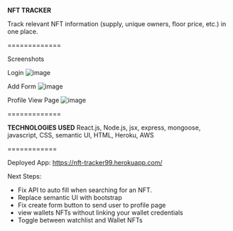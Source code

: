 **NFT TRACKER**

Track relevant NFT information (supply, unique owners, floor price, etc.) in one place.

=============

Screenshots

Login
![image](https://user-images.githubusercontent.com/100539234/170656988-6584002d-b222-45c3-9f91-6e6492f9271b.png)

Add Form
![image](https://user-images.githubusercontent.com/100539234/170657670-549f9b85-9b0e-4bb3-8f6f-8f4711768066.png)

Profile View Page
![image](https://user-images.githubusercontent.com/100539234/170661761-78f6c5e2-1212-4cb6-9371-a55161ad5a96.png)

=============

**TECHNOLOGIES USED**
React.js, Node.js, jsx, express, mongoose, javascript, CSS, semantic UI, HTML, Heroku, AWS

============

Deployed App: https://nft-tracker99.herokuapp.com/


Next Steps: 
   - Fix API to auto fill when searching for an NFT.
   - Replace semantic UI with bootstrap
   - Fix create form button to send user to profile page
   - view wallets NFTs without linking your wallet credentials
   - Toggle between watchlist and Wallet NFTs
